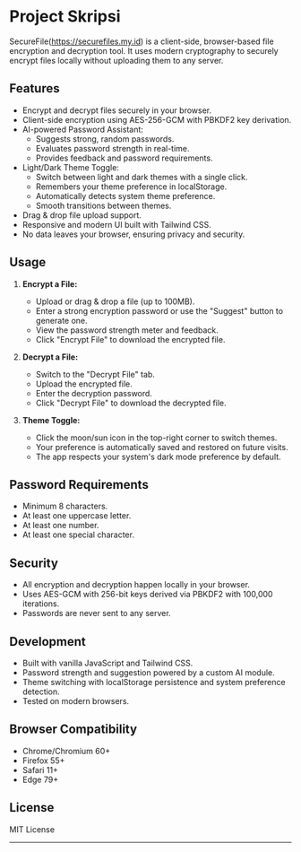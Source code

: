 # Project Skripsi

SecureFile(https://securefiles.my.id) is a client-side, browser-based file encryption and decryption tool. It uses modern cryptography to securely encrypt files locally without uploading them to any server.

## Features

- Encrypt and decrypt files securely in your browser.
- Client-side encryption using AES-256-GCM with PBKDF2 key derivation.
- AI-powered Password Assistant:
  - Suggests strong, random passwords.
  - Evaluates password strength in real-time.
  - Provides feedback and password requirements.
- Light/Dark Theme Toggle:
  - Switch between light and dark themes with a single click.
  - Remembers your theme preference in localStorage.
  - Automatically detects system theme preference.
  - Smooth transitions between themes.
- Drag & drop file upload support.
- Responsive and modern UI built with Tailwind CSS.
- No data leaves your browser, ensuring privacy and security.

## Usage

1. **Encrypt a File:**
   - Upload or drag & drop a file (up to 100MB).
   - Enter a strong encryption password or use the "Suggest" button to generate one.
   - View the password strength meter and feedback.
   - Click "Encrypt File" to download the encrypted file.

2. **Decrypt a File:**
   - Switch to the "Decrypt File" tab.
   - Upload the encrypted file.
   - Enter the decryption password.
   - Click "Decrypt File" to download the decrypted file.

3. **Theme Toggle:**
   - Click the moon/sun icon in the top-right corner to switch themes.
   - Your preference is automatically saved and restored on future visits.
   - The app respects your system's dark mode preference by default.

## Password Requirements

- Minimum 8 characters.
- At least one uppercase letter.
- At least one number.
- At least one special character.

## Security

- All encryption and decryption happen locally in your browser.
- Uses AES-GCM with 256-bit keys derived via PBKDF2 with 100,000 iterations.
- Passwords are never sent to any server.

## Development

- Built with vanilla JavaScript and Tailwind CSS.
- Password strength and suggestion powered by a custom AI module.
- Theme switching with localStorage persistence and system preference detection.
- Tested on modern browsers.

## Browser Compatibility

- Chrome/Chromium 60+
- Firefox 55+
- Safari 11+
- Edge 79+

## License

MIT License

---

